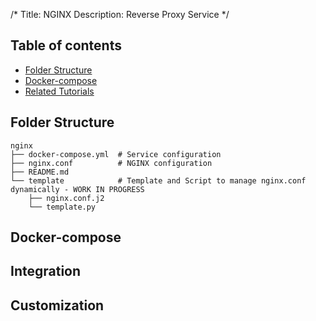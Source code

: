 /*
Title: NGINX
Description: Reverse Proxy Service
*/

## Table of contents
- [Folder Structure](#folder-structure)
- [Docker-compose](#docker-compose)
- [Related Tutorials](#related-tutorials)

## Folder Structure

```
nginx
├── docker-compose.yml  # Service configuration
├── nginx.conf          # NGINX configuration
├── README.md
└── template            # Template and Script to manage nginx.conf dynamically - WORK IN PROGRESS
    ├── nginx.conf.j2
    └── template.py
```

## Docker-compose

## Integration

## Customization
